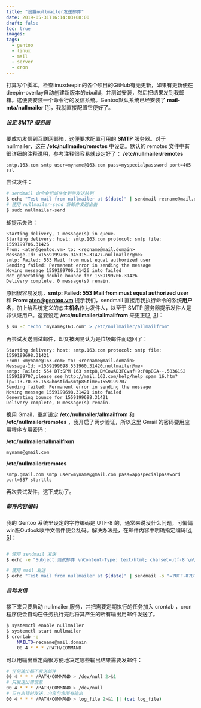 ```yaml
---
title: "设置nullmailer发送邮件"
date: 2019-05-31T16:14:03+08:00
draft: false
toc: true
images:
tags:
  - gentoo 
  - linux
  - mail
  - server
  - cron
---
```


打算写个脚本，检查linuxdeepin的各个项目的GitHub有无更新，如果有更新便在deepin-overlay自动创建新版本的ebuild，并测试安装，然后把结果发到我邮箱。这便要安装一个命令行的发信系统。Gentoo默认系统已经安装了 **mail-mta/nullmailer** [[1](https://ithelp.ithome.com.tw/articles/10133399)]，我就直接配置它便好了。
##### 设定 SMTP 服务器
要成功发信到互联网邮箱，这便要求配置可用的 **SMTP** 服务器。对于nullmailer，这在 **/etc/nullmailer/remotes** 中设定。默认的 remotes 文件中有很详细的注释说明，参考注释很容易就设定好了：
**/etc/nullmailer/remotes**
```
smtp.163.com smtp user=myname@163.com pass=myspecialpassword port=465 ssl
```
尝试发件：
```bash
# sendmail 命令会把邮件放到待发送队列
$ echo "Test mail from nullmailer at $(date)" | sendmail recname@mail.domain
# 使用 nullmailer-send 将邮件发送出去
$ sudo nullmailer-send
```

却提示失败：
```
Starting delivery, 1 message(s) in queue.
Starting delivery: host: smtp.163.com protocol: smtp file: 1559199706.31426
From: <aten@gentoo.vm> to: <recname@mail.domain>
Message-Id: <1559199706.945315.31427.nullmailer@me>
smtp: Failed: 553 Mail from must equal authorized user
Sending failed: Permanent error in sending the message
Moving message 1559199706.31426 into failed
Not generating double bounce for 1559199706.31426
Delivery complete, 0 message(s) remain.
```
原因很容易发现，**smtp: Failed: 553 Mail from must equal authorized user** 和 **From: <aten@gentoo.vm>** 提示我们，sendmail 直接用我执行命令的系统**用户名**，加上给系统定义的@**主机名**作为发件人，以至于 SMTP 服务器提示发件人是非认证用户。这要设定 **/etc/nullmailer/allmailfrom** 来更正[[2](http://www.troubleshooters.com/linux/nullmailer/), [3](https://unix.stackexchange.com/questions/505750/why-is-nullmailer-appending-my-hostname-to-the-recipient-address)]：
```bash
$ su -c "echo "myname@163.com" > /etc/nullmailer/allmailfrom"
```
再尝试发送测试邮件，却又被网易认为是垃圾邮件而退回了：
```
Starting delivery: host: smtp.163.com protocol: smtp file: 1559199698.31421
From: <myname@163.com> to: <recname@mail.domain>
Message-Id: <1559199698.551960.31420.nullmailer@me>
smtp: Failed: 554 DT:SPM 163 smtp8,DMCowAD3FCvaf+9cP0pBGA--.58361S2 1559199707,please see http://mail.163.com/help/help_spam_16.htm?ip=113.70.36.158&hostid=smtp8&time=1559199707
Sending failed: Permanent error in sending the message
Moving message 1559199698.31421 into failed
Generating bounce for 1559199698.31421
Delivery complete, 0 message(s) remain.
```
换用 Gmail，重新设定 **/etc/nullmailer/allmailfrom** 和 **/etc/nullmailer/remotes** ，我开启了两步验证，所以这里 Gmail 的密码要用应用程序专用密码：

**/etc/nullmailer/allmailfrom**
```
myname@gmail.com
```
**/etc/nullmailer/remotes**
```
smtp.gmail.com smtp user=myname@gmail.com pass=appspecialpassword port=587 starttls
```
再次尝试发件，这下成功了。
##### 邮件内容编码
我的 Gentoo 系统里设定的字符编码是 UTF-8 的，通常来说没什么问题，可偏偏win版Outlook收中文信件便会乱码。解决办法是，在邮件内容中明确指定编码[[4](https://0001111.iteye.com/blog/1539446), [5](https://superuser.com/questions/243152/how-to-send-email-message-content-as-html-rather-than-plain-text)]：
```bash

# 使用 sendmail 发送
$ echo -e "Subject:测试邮件 \nContent-Type: text/html; charset=utf-8 \n\n Test mail from nullmailer at $(date)\n" | sendmail  recname@mail.domain

# 使用 mail 发送
$ echo "Test mail from nullmailer at $(date)" | sendmail -s "=?UTF-8?B?`echo "Test mail" | base64`?="  recname@mail.domain
```
##### 自动发信 
接下来只要启动 nullmailer 服务，并把需要定期执行的任务加入 crontab ，cron 程序便会自动在任务执行完后将其产生的所有输出用邮件发送了。
```bash
$ systemctl enable nullmailer
$ systemctl start nullmailer
$ crontab -e
    MAILTO=recname@mail.domain
    00 4 * * * /PATH/COMMAND
```
可以用输出重定向很方便地决定哪些输出结果需要发邮件：
```bash
# 任何输出都不发送邮件
00 4 * * * /PATH/COMMAND > /dev/null 2>&1
# 只发送出错信息
00 4 * * * /PATH/COMMAND > /dev/null
# 只在出错时发送，内容包含所有输出
00 4 * * * /PATH/COMMAND > log_file 2>&1 || (cat log_file)

```
